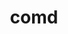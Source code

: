 ---
title: "comd"
layout: cache
categories: [package, develop]
meta: {"versions": ["1.1"], "compilers": ["gcc@=7.3.1"], "oss": ["amzn2"], "platforms": ["linux"], "targets": ["aarch64", "neoverse_n1", "x86_64_v3"], "stacks": ["aws-ahug", "aws-ahug-aarch64", "root"], "num_specs": 27, "num_specs_by_stack": {"aws-ahug-aarch64": 22, "root": 27, "aws-ahug": 5}}
spec_details: [{"hash": "aevcmiwaobd2qhwzrwvbb24urzzgqcnx", "compiler": "gcc@=7.3.1", "versions": ["1.1"], "os": "amzn2", "platform": "linux", "target": "aarch64", "variants": ["build_system=makefile", "~graphs", "+mpi", "~openmp", "+precision"], "stacks": ["aws-ahug-aarch64", "root"], "size": "-", "tarball": "https://binaries.spack.io/develop/build_cache/linux-amzn2-aarch64/gcc-7.3.1/comd-1.1/linux-amzn2-aarch64-gcc-7.3.1-comd-1.1-aevcmiwaobd2qhwzrwvbb24urzzgqcnx.spack"}, {"hash": "4q2id2ch3qu7uc3jy4cmt5cd32yxeh7n", "compiler": "gcc@=7.3.1", "versions": ["1.1"], "os": "amzn2", "platform": "linux", "target": "aarch64", "variants": ["build_system=makefile", "~graphs", "+mpi", "~openmp", "+precision"], "stacks": ["aws-ahug-aarch64", "root"], "size": "-", "tarball": "https://binaries.spack.io/develop/build_cache/linux-amzn2-aarch64/gcc-7.3.1/comd-1.1/linux-amzn2-aarch64-gcc-7.3.1-comd-1.1-4q2id2ch3qu7uc3jy4cmt5cd32yxeh7n.spack"}, {"hash": "ah6fzqccpjhmjyrrixvg2zafzjm3yd2j", "compiler": "gcc@=7.3.1", "versions": ["1.1"], "os": "amzn2", "platform": "linux", "target": "aarch64", "variants": ["build_system=makefile", "~graphs", "+mpi", "~openmp", "+precision"], "stacks": ["aws-ahug-aarch64", "root"], "size": "-", "tarball": "https://binaries.spack.io/develop/build_cache/linux-amzn2-aarch64/gcc-7.3.1/comd-1.1/linux-amzn2-aarch64-gcc-7.3.1-comd-1.1-ah6fzqccpjhmjyrrixvg2zafzjm3yd2j.spack"}, {"hash": "olft76olh2qhwtxr47v7vavmhb3u4gys", "compiler": "gcc@=7.3.1", "versions": ["1.1"], "os": "amzn2", "platform": "linux", "target": "aarch64", "variants": ["build_system=makefile", "~graphs", "+mpi", "~openmp", "+precision"], "stacks": ["aws-ahug-aarch64", "root"], "size": "-", "tarball": "https://binaries.spack.io/develop/build_cache/linux-amzn2-aarch64/gcc-7.3.1/comd-1.1/linux-amzn2-aarch64-gcc-7.3.1-comd-1.1-olft76olh2qhwtxr47v7vavmhb3u4gys.spack"}, {"hash": "i7ba3uxlcvhisuxzarp47s7wgj6oskru", "compiler": "gcc@=7.3.1", "versions": ["1.1"], "os": "amzn2", "platform": "linux", "target": "aarch64", "variants": ["build_system=makefile", "~graphs", "+mpi", "~openmp", "+precision"], "stacks": ["aws-ahug-aarch64", "root"], "size": "-", "tarball": "https://binaries.spack.io/develop/build_cache/linux-amzn2-aarch64/gcc-7.3.1/comd-1.1/linux-amzn2-aarch64-gcc-7.3.1-comd-1.1-i7ba3uxlcvhisuxzarp47s7wgj6oskru.spack"}, {"hash": "mmrrdpowkg6cmlpfytzlho3k6hirjwwt", "compiler": "gcc@=7.3.1", "versions": ["1.1"], "os": "amzn2", "platform": "linux", "target": "aarch64", "variants": ["build_system=makefile", "~graphs", "+mpi", "~openmp", "+precision"], "stacks": ["aws-ahug-aarch64", "root"], "size": "-", "tarball": "https://binaries.spack.io/develop/build_cache/linux-amzn2-aarch64/gcc-7.3.1/comd-1.1/linux-amzn2-aarch64-gcc-7.3.1-comd-1.1-mmrrdpowkg6cmlpfytzlho3k6hirjwwt.spack"}, {"hash": "tdnnahk7sjfjk4vabrncwznmnxa2hsho", "compiler": "gcc@=7.3.1", "versions": ["1.1"], "os": "amzn2", "platform": "linux", "target": "aarch64", "variants": ["build_system=makefile", "~graphs", "+mpi", "~openmp", "+precision"], "stacks": ["aws-ahug-aarch64", "root"], "size": "-", "tarball": "https://binaries.spack.io/develop/build_cache/linux-amzn2-aarch64/gcc-7.3.1/comd-1.1/linux-amzn2-aarch64-gcc-7.3.1-comd-1.1-tdnnahk7sjfjk4vabrncwznmnxa2hsho.spack"}, {"hash": "tj32kixlnqai7bfr7vfeigx7feur5g6x", "compiler": "gcc@=7.3.1", "versions": ["1.1"], "os": "amzn2", "platform": "linux", "target": "aarch64", "variants": ["build_system=makefile", "~graphs", "+mpi", "~openmp", "+precision"], "stacks": ["aws-ahug-aarch64", "root"], "size": "-", "tarball": "https://binaries.spack.io/develop/build_cache/linux-amzn2-aarch64/gcc-7.3.1/comd-1.1/linux-amzn2-aarch64-gcc-7.3.1-comd-1.1-tj32kixlnqai7bfr7vfeigx7feur5g6x.spack"}, {"hash": "rkxqochbgwkgzlyloh46ycdyckp5cu4f", "compiler": "gcc@=7.3.1", "versions": ["1.1"], "os": "amzn2", "platform": "linux", "target": "aarch64", "variants": ["build_system=makefile", "~graphs", "+mpi", "~openmp", "+precision"], "stacks": ["aws-ahug-aarch64", "root"], "size": "-", "tarball": "https://binaries.spack.io/develop/build_cache/linux-amzn2-aarch64/gcc-7.3.1/comd-1.1/linux-amzn2-aarch64-gcc-7.3.1-comd-1.1-rkxqochbgwkgzlyloh46ycdyckp5cu4f.spack"}, {"hash": "z4d4h42z6oozhwa4tnvamfk6vcwx6kjl", "compiler": "gcc@=7.3.1", "versions": ["1.1"], "os": "amzn2", "platform": "linux", "target": "aarch64", "variants": ["build_system=makefile", "~graphs", "+mpi", "~openmp", "+precision"], "stacks": ["aws-ahug-aarch64", "root"], "size": "-", "tarball": "https://binaries.spack.io/develop/build_cache/linux-amzn2-aarch64/gcc-7.3.1/comd-1.1/linux-amzn2-aarch64-gcc-7.3.1-comd-1.1-z4d4h42z6oozhwa4tnvamfk6vcwx6kjl.spack"}, {"hash": "xwkvpz427lujwgyldwf3zg6re3voxvit", "compiler": "gcc@=7.3.1", "versions": ["1.1"], "os": "amzn2", "platform": "linux", "target": "aarch64", "variants": ["build_system=makefile", "~graphs", "+mpi", "~openmp", "+precision"], "stacks": ["aws-ahug-aarch64", "root"], "size": "-", "tarball": "https://binaries.spack.io/develop/build_cache/linux-amzn2-aarch64/gcc-7.3.1/comd-1.1/linux-amzn2-aarch64-gcc-7.3.1-comd-1.1-xwkvpz427lujwgyldwf3zg6re3voxvit.spack"}, {"hash": "ijpkgkeoneud7ytx7ckbu6smoxbzibrj", "compiler": "gcc@=7.3.1", "versions": ["1.1"], "os": "amzn2", "platform": "linux", "target": "neoverse_n1", "variants": ["build_system=makefile", "~graphs", "+mpi", "~openmp", "+precision"], "stacks": ["aws-ahug-aarch64", "root"], "size": "-", "tarball": "https://binaries.spack.io/develop/build_cache/linux-amzn2-neoverse_n1/gcc-7.3.1/comd-1.1/linux-amzn2-neoverse_n1-gcc-7.3.1-comd-1.1-ijpkgkeoneud7ytx7ckbu6smoxbzibrj.spack"}, {"hash": "nofoaspwb4vo6yrdv64dsrl3dhefoxpr", "compiler": "gcc@=7.3.1", "versions": ["1.1"], "os": "amzn2", "platform": "linux", "target": "neoverse_n1", "variants": ["build_system=makefile", "~graphs", "+mpi", "~openmp", "+precision"], "stacks": ["aws-ahug-aarch64", "root"], "size": "-", "tarball": "https://binaries.spack.io/develop/build_cache/linux-amzn2-neoverse_n1/gcc-7.3.1/comd-1.1/linux-amzn2-neoverse_n1-gcc-7.3.1-comd-1.1-nofoaspwb4vo6yrdv64dsrl3dhefoxpr.spack"}, {"hash": "kohru4pxuooujmc4sxl4zvsuhqrvycmq", "compiler": "gcc@=7.3.1", "versions": ["1.1"], "os": "amzn2", "platform": "linux", "target": "neoverse_n1", "variants": ["build_system=makefile", "~graphs", "+mpi", "~openmp", "+precision"], "stacks": ["aws-ahug-aarch64", "root"], "size": "-", "tarball": "https://binaries.spack.io/develop/build_cache/linux-amzn2-neoverse_n1/gcc-7.3.1/comd-1.1/linux-amzn2-neoverse_n1-gcc-7.3.1-comd-1.1-kohru4pxuooujmc4sxl4zvsuhqrvycmq.spack"}, {"hash": "7jsrddwv5yxckqkaiyvwhi2rfpyrth6w", "compiler": "gcc@=7.3.1", "versions": ["1.1"], "os": "amzn2", "platform": "linux", "target": "neoverse_n1", "variants": ["build_system=makefile", "~graphs", "+mpi", "~openmp", "+precision"], "stacks": ["aws-ahug-aarch64", "root"], "size": "-", "tarball": "https://binaries.spack.io/develop/build_cache/linux-amzn2-neoverse_n1/gcc-7.3.1/comd-1.1/linux-amzn2-neoverse_n1-gcc-7.3.1-comd-1.1-7jsrddwv5yxckqkaiyvwhi2rfpyrth6w.spack"}, {"hash": "ihjei6bssluzjpcnfavtjtkvtfu4e3lp", "compiler": "gcc@=7.3.1", "versions": ["1.1"], "os": "amzn2", "platform": "linux", "target": "neoverse_n1", "variants": ["build_system=makefile", "~graphs", "+mpi", "~openmp", "+precision"], "stacks": ["aws-ahug-aarch64", "root"], "size": "-", "tarball": "https://binaries.spack.io/develop/build_cache/linux-amzn2-neoverse_n1/gcc-7.3.1/comd-1.1/linux-amzn2-neoverse_n1-gcc-7.3.1-comd-1.1-ihjei6bssluzjpcnfavtjtkvtfu4e3lp.spack"}, {"hash": "ybln2l33j2gw2yi2gxx3ufy773mzvitc", "compiler": "gcc@=7.3.1", "versions": ["1.1"], "os": "amzn2", "platform": "linux", "target": "neoverse_n1", "variants": ["build_system=makefile", "~graphs", "+mpi", "~openmp", "+precision"], "stacks": ["aws-ahug-aarch64", "root"], "size": "-", "tarball": "https://binaries.spack.io/develop/build_cache/linux-amzn2-neoverse_n1/gcc-7.3.1/comd-1.1/linux-amzn2-neoverse_n1-gcc-7.3.1-comd-1.1-ybln2l33j2gw2yi2gxx3ufy773mzvitc.spack"}, {"hash": "spaopmmpyes7tcdoyq4rzbhmsnbktn3l", "compiler": "gcc@=7.3.1", "versions": ["1.1"], "os": "amzn2", "platform": "linux", "target": "neoverse_n1", "variants": ["build_system=makefile", "~graphs", "+mpi", "~openmp", "+precision"], "stacks": ["aws-ahug-aarch64", "root"], "size": "-", "tarball": "https://binaries.spack.io/develop/build_cache/linux-amzn2-neoverse_n1/gcc-7.3.1/comd-1.1/linux-amzn2-neoverse_n1-gcc-7.3.1-comd-1.1-spaopmmpyes7tcdoyq4rzbhmsnbktn3l.spack"}, {"hash": "whl7jmoc7vorws3tbt4nu3faxa5pglw7", "compiler": "gcc@=7.3.1", "versions": ["1.1"], "os": "amzn2", "platform": "linux", "target": "neoverse_n1", "variants": ["build_system=makefile", "~graphs", "+mpi", "~openmp", "+precision"], "stacks": ["aws-ahug-aarch64", "root"], "size": "-", "tarball": "https://binaries.spack.io/develop/build_cache/linux-amzn2-neoverse_n1/gcc-7.3.1/comd-1.1/linux-amzn2-neoverse_n1-gcc-7.3.1-comd-1.1-whl7jmoc7vorws3tbt4nu3faxa5pglw7.spack"}, {"hash": "kjgawp2s3nfj3i3owyfwhr3qc4e75oym", "compiler": "gcc@=7.3.1", "versions": ["1.1"], "os": "amzn2", "platform": "linux", "target": "neoverse_n1", "variants": ["build_system=makefile", "~graphs", "+mpi", "~openmp", "+precision"], "stacks": ["aws-ahug-aarch64", "root"], "size": "-", "tarball": "https://binaries.spack.io/develop/build_cache/linux-amzn2-neoverse_n1/gcc-7.3.1/comd-1.1/linux-amzn2-neoverse_n1-gcc-7.3.1-comd-1.1-kjgawp2s3nfj3i3owyfwhr3qc4e75oym.spack"}, {"hash": "zhwpoya35fiv4fe5zwf6plefxtpodlrs", "compiler": "gcc@=7.3.1", "versions": ["1.1"], "os": "amzn2", "platform": "linux", "target": "neoverse_n1", "variants": ["build_system=makefile", "~graphs", "+mpi", "~openmp", "+precision"], "stacks": ["aws-ahug-aarch64", "root"], "size": "-", "tarball": "https://binaries.spack.io/develop/build_cache/linux-amzn2-neoverse_n1/gcc-7.3.1/comd-1.1/linux-amzn2-neoverse_n1-gcc-7.3.1-comd-1.1-zhwpoya35fiv4fe5zwf6plefxtpodlrs.spack"}, {"hash": "rvo7kpgsqqm6xwin7hwemoggm7dfeib4", "compiler": "gcc@=7.3.1", "versions": ["1.1"], "os": "amzn2", "platform": "linux", "target": "neoverse_n1", "variants": ["build_system=makefile", "~graphs", "+mpi", "~openmp", "+precision"], "stacks": ["aws-ahug-aarch64", "root"], "size": "-", "tarball": "https://binaries.spack.io/develop/build_cache/linux-amzn2-neoverse_n1/gcc-7.3.1/comd-1.1/linux-amzn2-neoverse_n1-gcc-7.3.1-comd-1.1-rvo7kpgsqqm6xwin7hwemoggm7dfeib4.spack"}, {"hash": "24c7jowz6uwmwl32rgwiztixh3jgla6o", "compiler": "gcc@=7.3.1", "versions": ["1.1"], "os": "amzn2", "platform": "linux", "target": "x86_64_v3", "variants": ["build_system=makefile", "~graphs", "+mpi", "~openmp", "+precision"], "stacks": ["aws-ahug", "root"], "size": "-", "tarball": "https://binaries.spack.io/develop/build_cache/linux-amzn2-x86_64_v3/gcc-7.3.1/comd-1.1/linux-amzn2-x86_64_v3-gcc-7.3.1-comd-1.1-24c7jowz6uwmwl32rgwiztixh3jgla6o.spack"}, {"hash": "nmt6thgysthpttpm3u7lwfbd33ubgrw4", "compiler": "gcc@=7.3.1", "versions": ["1.1"], "os": "amzn2", "platform": "linux", "target": "x86_64_v3", "variants": ["build_system=makefile", "~graphs", "+mpi", "~openmp", "+precision"], "stacks": ["aws-ahug", "root"], "size": "-", "tarball": "https://binaries.spack.io/develop/build_cache/linux-amzn2-x86_64_v3/gcc-7.3.1/comd-1.1/linux-amzn2-x86_64_v3-gcc-7.3.1-comd-1.1-nmt6thgysthpttpm3u7lwfbd33ubgrw4.spack"}, {"hash": "hown4hvv4xswu5n7cgxzafcswgjg2vbg", "compiler": "gcc@=7.3.1", "versions": ["1.1"], "os": "amzn2", "platform": "linux", "target": "x86_64_v3", "variants": ["build_system=makefile", "~graphs", "+mpi", "~openmp", "+precision"], "stacks": ["aws-ahug", "root"], "size": "-", "tarball": "https://binaries.spack.io/develop/build_cache/linux-amzn2-x86_64_v3/gcc-7.3.1/comd-1.1/linux-amzn2-x86_64_v3-gcc-7.3.1-comd-1.1-hown4hvv4xswu5n7cgxzafcswgjg2vbg.spack"}, {"hash": "zuupcwwm36rprglmv4u3fjzxtcvcx62m", "compiler": "gcc@=7.3.1", "versions": ["1.1"], "os": "amzn2", "platform": "linux", "target": "x86_64_v3", "variants": ["build_system=makefile", "~graphs", "+mpi", "~openmp", "+precision"], "stacks": ["aws-ahug", "root"], "size": "-", "tarball": "https://binaries.spack.io/develop/build_cache/linux-amzn2-x86_64_v3/gcc-7.3.1/comd-1.1/linux-amzn2-x86_64_v3-gcc-7.3.1-comd-1.1-zuupcwwm36rprglmv4u3fjzxtcvcx62m.spack"}, {"hash": "4nnchrtrv452qaij7cn4xz63dk3t5sww", "compiler": "gcc@=7.3.1", "versions": ["1.1"], "os": "amzn2", "platform": "linux", "target": "x86_64_v3", "variants": ["build_system=makefile", "~graphs", "+mpi", "~openmp", "+precision"], "stacks": ["aws-ahug", "root"], "size": "-", "tarball": "https://binaries.spack.io/develop/build_cache/linux-amzn2-x86_64_v3/gcc-7.3.1/comd-1.1/linux-amzn2-x86_64_v3-gcc-7.3.1-comd-1.1-4nnchrtrv452qaij7cn4xz63dk3t5sww.spack"}]
---